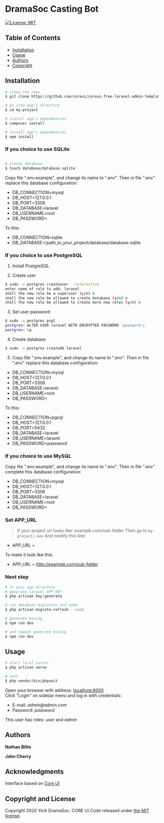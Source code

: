 # DramaSoc Casting Bot
[![License: MIT](https://img.shields.io/badge/License-MIT-yellow.svg)](https://opensource.org/licenses/MIT)

## Table of Contents

* [Installation](#Installation)
* [Usage](#Usage)
* [Authors](#Authors)
* [Copyright](#Copyright%20and%20License)


## Installation

``` bash
# clone the repo
$ git clone https://github.com/coreui/coreui-free-laravel-admin-template.git my-project

# go into app's directory
$ cd my-project

# install app's dependencies
$ composer install

# install app's dependencies
$ npm install

```

### If you choice to use SQLite

``` bash

# create database
$ touch database/database.sqlite
```
Copy file ".env.example", and change its name to ".env".
Then in file ".env" replace this database configuration:
* DB_CONNECTION=mysql
* DB_HOST=127.0.0.1
* DB_PORT=3306
* DB_DATABASE=laravel
* DB_USERNAME=root
* DB_PASSWORD=

To this:

* DB_CONNECTION=sqlite
* DB_DATABASE=/path_to_your_project/database/database.sqlite

### If you choice to use PostgreSQL

1. Install PostgreSQL

2. Create user
``` bash
$ sudo -u postgres createuser --interactive
enter name of role to add: laravel
shall the new role be a superuser (y/n) n
shall the new role be allowed to create database (y/n) n
shall the new role be allowed to create more new roles (y/n) n
```
3. Set user password
``` bash
$ sudo -u postgres psql
postgres= ALTER USER laravel WITH ENCRYPTED PASSWORD 'password';
postgres= \q
```
4. Create database
``` bash
$ sudo -u postgres createdb laravel
```
5. Copy file ".env.example", and change its name to ".env".
Then in file ".env" replace this database configuration:

* DB_CONNECTION=mysql
* DB_HOST=127.0.0.1
* DB_PORT=3306
* DB_DATABASE=laravel
* DB_USERNAME=root
* DB_PASSWORD=

To this:

* DB_CONNECTION=pgsql
* DB_HOST=127.0.0.1
* DB_PORT=5432
* DB_DATABASE=laravel
* DB_USERNAME=laravel
* DB_PASSWORD=password

### If you choice to use MySQL

Copy file ".env.example", and change its name to ".env".
Then in file ".env" complete this database configuration:
* DB_CONNECTION=mysql
* DB_HOST=127.0.0.1
* DB_PORT=3306
* DB_DATABASE=laravel
* DB_USERNAME=root
* DB_PASSWORD=

### Set APP_URL

> If your project url looks like: example.com/sub-folder 
Then go to `my-project/.env`
And modify this line:

* APP_URL = 

To make it look like this:

* APP_URL = http://example.com/sub-folder


### Next step

``` bash
# in your app directory
# generate laravel APP_KEY
$ php artisan key:generate

# run database migration and seed
$ php artisan migrate:refresh --seed

# generate mixing
$ npm run dev

# and repeat generate mixing
$ npm run dev
```

## Usage

``` bash
# start local server
$ php artisan serve

# test
$ php vendor/bin/phpunit
```

Open your browser with address: [localhost:8000](localhost:8000)  
Click "Login" on sidebar menu and log in with credentials:

* E-mail: _admin@admin.com_
* Password: _password_

This user has roles: _user_ and _admin_


## Authors

**Nathan Billis**

**John Cherry**

## Acknowledgments

Interface based on [Core UI](https://coreui.io/)

## Copyright and License

Copyright 2020 York DramaSoc. CORE UI Code released under [the MIT license](https://github.com/coreui/coreui-free-laravel-admin-template/blob/master/LICENSE).

